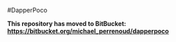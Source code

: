 #DapperPoco

**This repository has moved to BitBucket: https://bitbucket.org/michael_perrenoud/dapperpoco**
